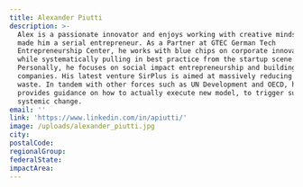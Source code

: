 ```yaml
---
title: Alexander Piutti
description: >-
  Alex is a passionate innovator and enjoys working with creative minds, which
  made him a serial entrepreneur. As a Partner at GTEC German Tech
  Entrepreneurship Center, he works with blue chips on corporate innovation,
  while systematically pulling in best practice from the startup scene.
  Personally, he focuses on social impact entrepreneurship and building iconoc
  companies. His latest venture SirPlus is aimed at massively reducing food
  waste. In tandem with other forces such as UN Development and OECD, he
  provides guidance on how to actually execute new model, to trigger sustainable
  systemic change. 
email: ''
link: 'https://www.linkedin.com/in/apiutti/'
image: /uploads/alexander_piutti.jpg
city:
postalCode:
regionalGroup:
federalState:
impactArea:
---
```


